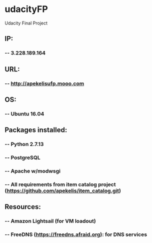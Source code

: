 # udacityFP
Udacity Final Project

## IP:
### -- 3.228.189.164
## URL:
### -- http://apekelisufp.mooo.com

## OS:
### -- Ubuntu 16.04

## Packages installed:
### -- Python 2.7.13
### -- PostgreSQL
### -- Apache w/modwsgi
### -- All requirements from item catalog project (https://github.com/apekelis/item_catalog.git)

## Resources:
### -- Amazon Lightsail (for VM loadout)
### -- FreeDNS (https://freedns.afraid.org): for DNS services
